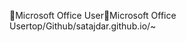 Microsoft Office User                                 M i c r o s o f t   O f f i c e   U s e r   t o p / G i t h u b / s a t a j d a r . g i t h u b . i o / ~ 